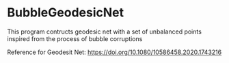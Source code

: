# BubbleGeodesicNet
This program contructs geodesic net with a set of unbalanced points inspired from the process of bubble corruptions

Reference for Geodesit Net: https://doi.org/10.1080/10586458.2020.1743216

